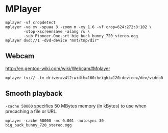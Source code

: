 <!-- -*- coding: utf-8-unix; -*-
     Danil Kutkevich's reference cards <http://kutkevich.org/rc>.
     Copyright (C) 2007, 2008, 2009, 2010 Danil Kutkevich <danil@kutkevich.org>

     This reference cards is licensed under the Creative Commons
     Attribution-Share Alike 3.0 Unported License. To view a copy of this
     license, see the COPYING file or visit
     <http://creativecommons.org/licenses/by-sa/3.0/> or send a letter to
     Creative Commons, 171 Second Street, Suite 300, San Francisco,
     California, 94105, USA. -->

MPlayer
=======

    mplayer -vf cropdetect
    mplayer -vo xv -spuaa 3 -zoom m -xy 1.6 -vf crop=624:272:8:102 \
            -stop-xscreensave -alang ru \
            -sub Pioneer.One.srt big_buck_bunny_720_stereo.ogg
    mplayer dvd://1 -dvd-device "mnt/tmp/dir"

Webcam
------

<http://en.gentoo-wiki.com/wiki/Webcam#Mplayer>

    mplayer tv:// -tv driver=v4l2:width=160:height=120:device=/dev/video0

Smooth playback
---------------

`-cache 50000` specifies 50 MBytes memory (in kBytes) to use when
precaching a file or URL.

    mplayer -cache 50000 -mc 0.001 -autosync 30 big_buck_bunny_720_stereo.ogg

[Smooth playback]: http://freshmeat.net/articles/fine-tuning-mplayer

